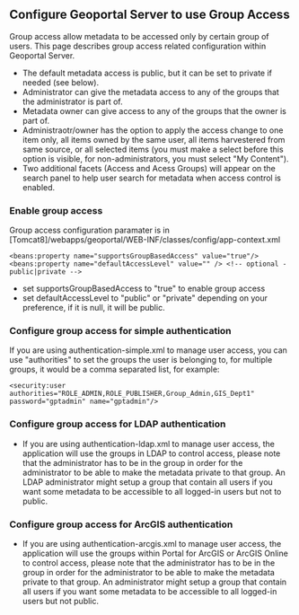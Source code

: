 ## Configure Geoportal Server to use Group Access

 Group access allow metadata to be accessed only by certain group of users. This page describes group access related configuration within Geoportal Server.

 * The default metadata access is public, but it can be set to private if needed (see below).
 * Administrator can give the metadata access to any of the groups that the administrator is part of.
 * Metadata owner can give access to any of the groups that the owner is part of.
 * Administraotr/owner has the option to apply the access change to one item only, all items owned by the same user, all items harvestered from same source, or all selected items (you must make a select before this option is visible, for non-administrators, you must select "My Content"). 
 * Two additional facets (Access and Acess Groups) will appear on the search panel to help user search for metadata when access control is enabled.
 

### Enable group access 

Group access configuration paramater is in [Tomcat8]/webapps/geoportal/WEB-INF/classes/config/app-context.xml 

 ```
<beans:property name="supportsGroupBasedAccess" value="true"/>
<beans:property name="defaultAccessLevel" value="" /> <!-- optional - public|private -->
```

 * set supportsGroupBasedAccess to "true" to enable group access
 * set defaultAccessLevel to "public" or "private" depending on your preference, if it is null, it will be public.
 
### Configure group access for simple authentication 

If you are using authentication-simple.xml to manage user access, you can use "authorities" to set the groups the user is belonging to, for multiple groups, it would be a comma separated list, for example:

 ```
<security:user authorities="ROLE_ADMIN,ROLE_PUBLISHER,Group_Admin,GIS_Dept1" password="gptadmin" name="gptadmin"/>
```

### Configure group access for LDAP authentication 

 * If you are using authentication-ldap.xml to manage user access, the application will use the groups in LDAP to control access, please note that the administrator has to be in the group in order for the administrator to be able to make the metadata private to that group. An LDAP  administrator might setup a group that contain all users if you want some metadata to be accessible to all logged-in users but not to public.

### Configure group access for ArcGIS authentication 

 * If you are using authentication-arcgis.xml to manage user access, the application will use the groups within Portal for ArcGIS or ArcGIS Online to control access, please note that the administrator has to be in the group in order for the administrator to be able to make the metadata private to that group. An administrator might setup a group that contain all users if you want some metadata to be accessible to all logged-in users but not public.


